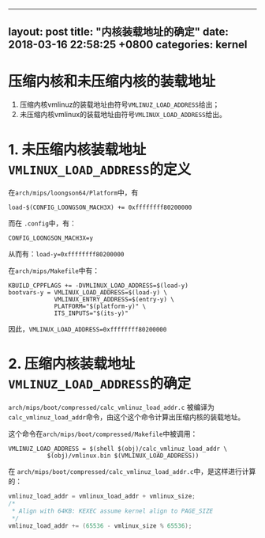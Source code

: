 
---
layout: post
title:  "内核装载地址的确定"
date:   2018-03-16 22:58:25 +0800
categories: kernel
---
# 压缩内核和未压缩内核的装载地址
  1. 压缩内核vmlinuz的装载地址由符号`VMLINUZ_LOAD_ADDRESS`给出；
  2. 未压缩内核vmlinux的装载地址由符号`VMLINUX_LOAD_ADDRESS`给出。

# 1. 未压缩内核装载地址`VMLINUX_LOAD_ADDRESS`的定义
在`arch/mips/loongson64/Platform`中，有

```
load-$(CONFIG_LOONGSON_MACH3X) += 0xffffffff80200000
```

而在 `.config`中，有：

```
CONFIG_LOONGSON_MACH3X=y
```

从而有：`load-y=0xffffffff80200000`

在`arch/mips/Makefile`中有：

```
KBUILD_CPPFLAGS += -DVMLINUX_LOAD_ADDRESS=$(load-y)
bootvars-y = VMLINUX_LOAD_ADDRESS=$(load-y) \
             VMLINUX_ENTRY_ADDRESS=$(entry-y) \
             PLATFORM="$(platform-y)" \
             ITS_INPUTS="$(its-y)"
```

因此，`VMLINUX_LOAD_ADDRESS=0xffffffff80200000`

# 2. 压缩内核装载地址`VMLINUZ_LOAD_ADDRESS`的确定
`arch/mips/boot/compressed/calc_vmlinuz_load_addr.c` 被编译为 `calc_vmlinuz_load_addr`命令，由这个这个命令计算出压缩内核的装载地址。

这个命令在`arch/mips/boot/compressed/Makefile`中被调用：

```
VMLINUZ_LOAD_ADDRESS = $(shell $(obj)/calc_vmlinuz_load_addr \
           $(obj)/vmlinux.bin $(VMLINUX_LOAD_ADDRESS))
```

在 `arch/mips/boot/compressed/calc_vmlinuz_load_addr.c`中，是这样进行计算的：

```C
vmlinuz_load_addr = vmlinux_load_addr + vmlinux_size;
/* 
 * Align with 64KB: KEXEC assume kernel align to PAGE_SIZE
 */
vmlinuz_load_addr += (65536 - vmlinux_size % 65536);
```

